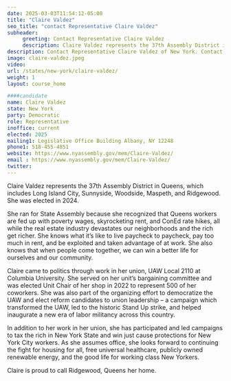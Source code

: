```yaml
---
date: 2025-03-03T11:54:12-05:00
title: "Claire Valdez"
seo_title: "contact Representative Claire Valdez"
subheader:
     greeting: Contact Representative Claire Valdez
     description: Claire Valdez represents the 37th Assembly District in Queens, which includes Long Island City, Sunnyside, Woodside, Maspeth, and Ridgewood. She was elected in 2024.
description: Contact Representative Claire Valdez of New York. Contact information for Claire Valdez includes email address, phone number, and mailing address.
image: claire-valdez.jpeg
video:
url: /states/new-york/claire-valdez/
weight: 1
layout: course_home

####candidate
name: Claire Valdez
state: New York
party: Democratic
role: Representative
inoffice: current
elected: 2025
mailing1: Legislative Office Building Albany, NY 12248
phone1: 518-455-4851
website: https://www.nyassembly.gov/mem/Claire-Valdez/
email : https://www.nyassembly.gov/mem/Claire-Valdez/
twitter: 
---
```

Claire Valdez represents the 37th Assembly District in Queens, which includes Long Island City, Sunnyside, Woodside, Maspeth, and Ridgewood. She was elected in 2024.

She ran for State Assembly because she recognized that Queens workers are fed up with poverty wages, skyrocketing rent, and ConEd rate hikes, all while the real estate industry devastates our neighborhoods and the rich get richer. She knows what it’s like to live paycheck to paycheck, pay too much in rent, and be exploited and taken advantage of at work. She also knows that when people come together, we can win a better life for ourselves and our community.

Claire came to politics through work in her union, UAW Local 2110 at Columbia University. She served on her unit’s bargaining committee and was elected Unit Chair of her shop in 2022 to represent 500 of her coworkers. She was also part of the organizing effort to democratize the UAW and elect reform candidates to union leadership – a campaign which transformed the UAW, led to the historic Stand Up strike, and helped inaugurate a new era of labor militancy across this country.

In addition to her work in her union, she has participated and led campaigns to tax the rich in New York State and win just cause protections for New York City workers. As she assumes office, she looks forward to continuing the fight for housing for all, free universal healthcare, publicly owned renewable energy, and the good life for working class New Yorkers.

Claire is proud to call Ridgewood, Queens her home.
